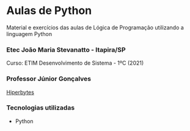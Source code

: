 # Aulas de Python
Material e exercícios das aulas de Lógica de Programação utilizando a linguagem Python

### Etec João Maria Stevanatto - Itapira/SP
Curso: ETIM Desenvolvimento de Sistema - 1ºC (2021)

### Professor Júnior Gonçalves
[Hiperbytes](https://hiperbytes.com.br/)

### Tecnologias utilizadas 
* Python
